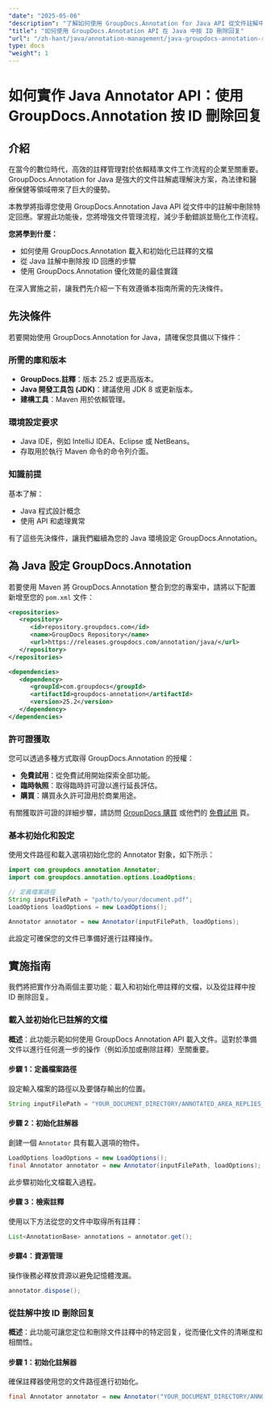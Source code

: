 ```yaml
---
"date": "2025-05-06"
"description": "了解如何使用 GroupDocs.Annotation for Java API 從文件註解中移除回應。本逐步指南將協助您提昇文件管理能力。"
"title": "如何使用 GroupDocs.Annotation API 在 Java 中按 ID 刪除回复"
"url": "/zh-hant/java/annotation-management/java-groupdocs-annotation-remove-replies-by-id/"
type: docs
"weight": 1
---
```


# 如何實作 Java Annotator API：使用 GroupDocs.Annotation 按 ID 刪除回复

## 介紹

在當今的數位時代，高效的註釋管理對於依賴精準文件工作流程的企業至關重要。 GroupDocs.Annotation for Java 是強大的文件註解處理解決方案，為法律和醫療保健等領域帶來了巨大的優勢。

本教學將指導您使用 GroupDocs.Annotation Java API 從文件中的註解中刪除特定回應。掌握此功能後，您將增強文件管理流程，減少手動錯誤並簡化工作流程。

**您將學到什麼：**
- 如何使用 GroupDocs.Annotation 載入和初始化已註釋的文檔
- 從 Java 註解中刪除按 ID 回應的步驟
- 使用 GroupDocs.Annotation 優化效能的最佳實踐

在深入實施之前，讓我們先介紹一下有效遵循本指南所需的先決條件。

## 先決條件

若要開始使用 GroupDocs.Annotation for Java，請確保您具備以下條件：

### 所需的庫和版本
- **GroupDocs.註釋**：版本 25.2 或更高版本。
- **Java 開發工具包 (JDK)**：建議使用 JDK 8 或更新版本。
- **建構工具**：Maven 用於依賴管理。

### 環境設定要求
- Java IDE，例如 IntelliJ IDEA、Eclipse 或 NetBeans。
- 存取用於執行 Maven 命令的命令列介面。

### 知識前提
基本了解：
- Java 程式設計概念
- 使用 API 和處理異常

有了這些先決條件，讓我們繼續為您的 Java 環境設定 GroupDocs.Annotation。

## 為 Java 設定 GroupDocs.Annotation

若要使用 Maven 將 GroupDocs.Annotation 整合到您的專案中，請將以下配置新增至您的 `pom.xml` 文件：

```xml
<repositories>
   <repository>
      <id>repository.groupdocs.com</id>
      <name>GroupDocs Repository</name>
      <url>https://releases.groupdocs.com/annotation/java/</url>
   </repository>
</repositories>

<dependencies>
   <dependency>
      <groupId>com.groupdocs</groupId>
      <artifactId>groupdocs-annotation</artifactId>
      <version>25.2</version>
   </dependency>
</dependencies>
```

### 許可證獲取
您可以透過多種方式取得 GroupDocs.Annotation 的授權：
- **免費試用**：從免費試用開始探索全部功能。
- **臨時執照**：取得臨時許可證以進行延長評估。
- **購買**：購買永久許可證用於商業用途。

有關獲取許可證的詳細步驟，請訪問 [GroupDocs 購買](https://purchase.groupdocs.com/buy) 或他們的 [免費試用](https://releases.groupdocs.com/annotation/java/) 頁。

### 基本初始化和設定
使用文件路徑和載入選項初始化您的 Annotator 對象，如下所示：

```java
import com.groupdocs.annotation.Annotator;
import com.groupdocs.annotation.options.LoadOptions;

// 定義檔案路徑
String inputFilePath = "path/to/your/document.pdf";
LoadOptions loadOptions = new LoadOptions();

Annotator annotator = new Annotator(inputFilePath, loadOptions);
```

此設定可確保您的文件已準備好進行註釋操作。

## 實施指南

我們將把實作分為兩個主要功能：載入和初始化帶註釋的文檔，以及從註釋中按 ID 刪除回复。

### 載入並初始化已註解的文檔

**概述**：此功能示範如何使用 GroupDocs Annotation API 載入文件。這對於準備文件以進行任何進一步的操作（例如添加或刪除註釋）至關重要。

#### 步驟 1：定義檔案路徑
設定輸入檔案的路徑以及要儲存輸出的位置。
```java
String inputFilePath = "YOUR_DOCUMENT_DIRECTORY/ANNOTATED_AREA_REPLIES_5";
```

#### 步驟 2：初始化註解器
創建一個 `Annotator` 具有載入選項的物件。
```java
LoadOptions loadOptions = new LoadOptions();
final Annotator annotator = new Annotator(inputFilePath, loadOptions);
```
此步驟初始化文檔載入過程。

#### 步驟 3：檢索註釋
使用以下方法從您的文件中取得所有註釋：
```java
List<AnnotationBase> annotations = annotator.get();
```

#### 步驟4：資源管理
操作後務必釋放資源以避免記憶體洩漏。
```java
annotator.dispose();
```

### 從註解中按 ID 刪除回复

**概述**：此功能可讓您定位和刪除文件註釋中的特定回复，從而優化文件的清晰度和相關性。

#### 步驟 1：初始化註解器
確保註釋器使用您的文件路徑進行初始化。
```java
final Annotator annotator = new Annotator("YOUR_DOCUMENT_DIRECTORY/ANNOTATED_AREA_REPLIES_5